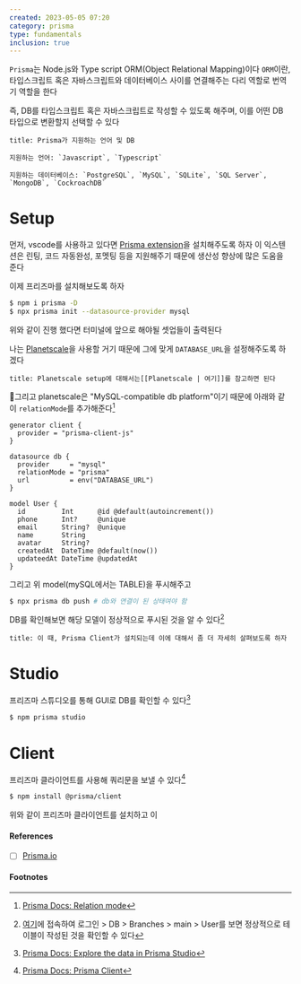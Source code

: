 ```yaml
---
created: 2023-05-05 07:20
category: prisma
type: fundamentals
inclusion: true
---
```


`Prisma`는 Node.js와 Type script ORM(Object Relational Mapping)이다
`ORM`이란, 타입스크립트 혹은 자바스크립트와 데이터베이스 사이를 연결해주는 다리 역할로 번역기 역할을 한다

즉, DB를 타입스크립트 혹은 자바스크립트로 작성할 수 있도록 해주며, 이를 어떤 DB 타입으로 변환할지 선택할 수 있다

```ad-info
title: Prisma가 지원하는 언어 및 DB

지원하는 언어: `Javascript`, `Typescript`

지원하는 데이터베이스: `PostgreSQL`, `MySQL`, `SQLite`, `SQL Server`, `MongoDB`, `CockroachDB`
```

# Setup
먼저, vscode를 사용하고 있다면 [Prisma extension](https://marketplace.visualstudio.com/items?itemName=Prisma.prisma)을 설치해주도록 하자
이 익스텐션은 린팅, 코드 자동완성, 포멧팅 등을 지원해주기 때문에 생산성 향상에 많은 도움을 준다

이제 프리즈마를 설치해보도록 하자

```bash
$ npm i prisma -D
$ npx prisma init --datasource-provider mysql
```

위와 같이 진행 했다면 터미널에 앞으로 해야될 셋업들이 출력된다

나는 [Planetscale](https://planetscale.com/)을 사용할 거기 때문에 그에 맞게 `DATABASE_URL`을 설정해주도록 하겠다

```ad-info
title: Planetscale setup에 대해서는[[Planetscale | 여기]]를 참고하면 된다
```

그리고 planetscale은 "MySQL-compatible db platform"이기 때문에 아래와 같이 `relationMode`를 추가해준다[^1]

```prisma
generator client {
  provider = "prisma-client-js"
}

datasource db {
  provider     = "mysql"
  relationMode = "prisma"
  url          = env("DATABASE_URL")
}

model User {
  id         Int      @id @default(autoincrement())
  phone      Int?     @unique
  email      String?  @unique
  name       String
  avatar     String?
  createdAt  DateTime @default(now())
  updateedAt DateTime @updatedAt
}
```

그리고 위 model(mySQL에서는 TABLE)을 푸시해주고

```bash
$ npx prisma db push # db와 연결이 된 상태여야 함
```

DB를 확인해보면 해당 모델이 정상적으로 푸시된 것을 알 수 있다[^2]

```ad-attention
title: 이 때, Prisma Client가 설치되는데 이에 대해서 좀 더 자세히 살펴보도록 하자
```

# Studio
프리즈마 스튜디오를 통해 GUI로 DB를 확인할 수 있다[^3]

```bash
$ npm prisma studio
```

# Client
프리즈마 클라이언트를 사용해 쿼리문을 보낼 수 있다[^4]

```bash
$ npm install @prisma/client
```

위와 같이 프리즈마 클라이언트를 설치하고 이

#### References
- [ ] [Prisma.io](https://www.prisma.io/)

#### Footnotes
[^1]: [Prisma Docs: Relation mode](https://www.prisma.io/docs/concepts/components/prisma-schema/relations/relation-mode)
[^2]: [여기](https://app.planetscale.com/)에 접속하여 로그인 > DB > Branches > main > User를 보면 정상적으로 테이블이 작성된 것을 확인할 수 있다
[^3]: [Prisma Docs: Explore the data in Prisma Studio](https://www.prisma.io/docs/getting-started/quickstart#explore-the-data-in-prisma-studio)
[^4]: [Prisma Docs: Prisma Client](https://www.prisma.io/docs/concepts/components/prisma-client)